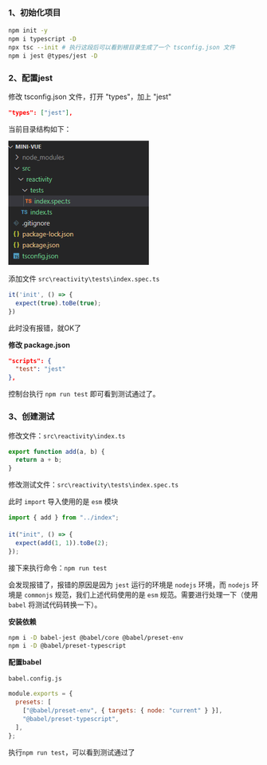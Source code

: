 ### 1、初始化项目

```bash
npm init -y
npm i typescript -D
npx tsc --init # 执行这段后可以看到根目录生成了一个 tsconfig.json 文件
npm i jest @types/jest -D
```



### 2、配置jest

修改 tsconfig.json 文件，打开 "types"，加上 "jest"

```json
"types": ["jest"], 
```

当前目录结构如下：

<img src=".\assets\1.png" alt="1"  />

添加文件 `src\reactivity\tests\index.spec.ts`

```ts
it('init', () => {
  expect(true).toBe(true);
})
```

此时没有报错，就OK了



**修改 package.json**

```json
"scripts": {
  "test": "jest"
},
```



控制台执行 `npm run test` 即可看到测试通过了。



### 3、创建测试

修改文件：`src\reactivity\index.ts`

```ts
export function add(a, b) {
  return a + b;
}
```

修改测试文件：`src\reactivity\tests\index.spec.ts`

此时 `import` 导入使用的是 `esm` 模块

```ts
import { add } from "../index";

it("init", () => {
  expect(add(1, 1)).toBe(2);
});
```

接下来执行命令：`npm run test`

会发现报错了，报错的原因是因为 `jest` 运行的环境是 `nodejs` 环境，而 `nodejs` 环境是 `commonjs` 规范，我们上述代码使用的是 `esm` 规范。需要进行处理一下（使用 `babel` 将测试代码转换一下）。

**安装依赖**

```bash
npm i -D babel-jest @babel/core @babel/preset-env
npm i -D @babel/preset-typescript
```

**配置babel**

`babel.config.js`

```js
module.exports = {
  presets: [
    ["@babel/preset-env", { targets: { node: "current" } }],
    "@babel/preset-typescript",
  ],
};
```

执行`npm run test`，可以看到测试通过了